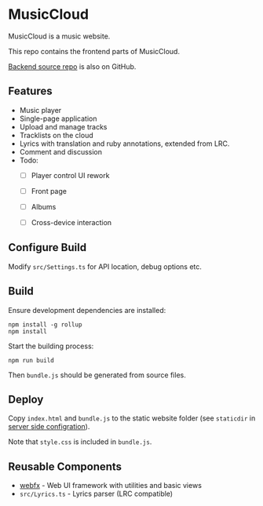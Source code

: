 # MusicCloud

MusicCloud is a music website.

This repo contains the frontend parts of MusicCloud.

[Backend source repo](https://github.com/lideming/MusicCloudServer) is also on GitHub.


## Features

* Music player
* Single-page application
* Upload and manage tracks
* Tracklists on the cloud
* Lyrics with translation and ruby annotations, extended from LRC.
* Comment and discussion
* Todo:
    - [ ] Player control UI rework
    - [ ] Front page
    - [ ] Albums
    - [ ] Cross-device interaction


## Configure Build

Modify `src/Settings.ts` for API location, debug options etc.


## Build

Ensure development dependencies are installed:

```
npm install -g rollup
npm install
```

Start the building process:

```
npm run build
```

Then `bundle.js` should be generated from source files.


## Deploy

Copy `index.html` and `bundle.js` to the static website folder (see `staticdir` in [server side configration](https://github.com/lideming/MusicCloudServer/blob/master/appsettings.json)).

Note that `style.css` is included in `bundle.js`.


## Reusable Components

* [webfx](https://github.com/lideming/webfx) - Web UI framework with utilities and basic views
* `src/Lyrics.ts` - Lyrics parser (LRC compatible)
